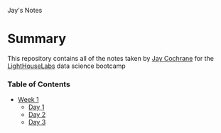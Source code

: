 Jay's Notes
# Summary
This repository contains all of the notes taken by [Jay Cochrane](https://github.com/jcoch1) for the [LightHouseLabs](https://www.lighthouselabs.ca/) data science bootcamp


### Table of Contents
* [Week 1](/Week_1)
  * [Day 1](/Week_1/Day_1)
  * [Day 2](/Week_1/Day_2)
  * [Day 3](/Week_1/Day_3)